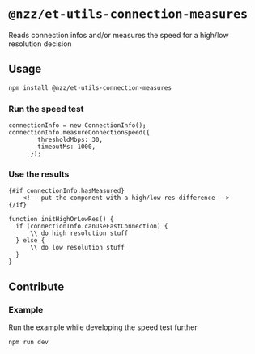 # `@nzz/et-utils-connection-measures`

Reads connection infos and/or measures the speed for a high/low resolution decision

## Usage

```bash
npm install @nzz/et-utils-connection-measures
```

### Run the speed test
```
connectionInfo = new ConnectionInfo();
connectionInfo.measureConnectionSpeed({
        thresholdMbps: 30,
        timeoutMs: 1000,
      });
```

### Use the results
```
{#if connectionInfo.hasMeasured}
    <!-- put the component with a high/low res difference -->
{/if}

function initHighOrLowRes() {  
  if (connectionInfo.canUseFastConnection) {
      \\ do high resolution stuff 
  } else {
      \\ do low resolution stuff
  }
}
```

## Contribute
### Example
Run the example while developing the speed test further

```
npm run dev
```
